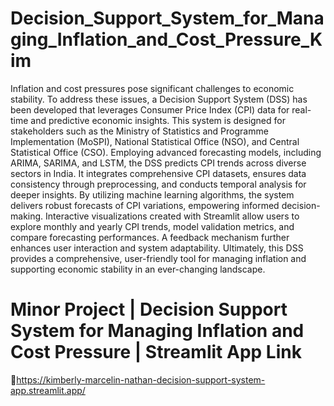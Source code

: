 # Decision_Support_System_for_Managing_Inflation_and_Cost_Pressure_Kim

Inflation and cost pressures pose significant challenges to economic stability. To address these issues, a Decision Support System (DSS) has been developed that leverages Consumer Price Index (CPI) data for real-time and predictive economic insights. This system is designed for stakeholders such as the Ministry of Statistics and Programme Implementation (MoSPI), National Statistical Office (NSO), and Central Statistical Office (CSO). Employing advanced forecasting models, including ARIMA, SARIMA, and LSTM, the DSS predicts CPI trends across diverse sectors in India. It integrates comprehensive CPI datasets, ensures data consistency through preprocessing, and conducts temporal analysis for deeper insights. By utilizing machine learning algorithms, the system delivers robust forecasts of CPI variations, empowering informed decision-making. Interactive visualizations created with Streamlit allow users to explore monthly and yearly CPI trends, model validation metrics, and compare forecasting performances. A feedback mechanism further enhances user interaction and system adaptability. Ultimately, this DSS provides a comprehensive, user-friendly tool for managing inflation and supporting economic stability in an ever-changing landscape.

# Minor Project | Decision Support System for Managing Inflation and Cost Pressure | Streamlit App Link

🔗https://kimberly-marcelin-nathan-decision-support-system-app.streamlit.app/
